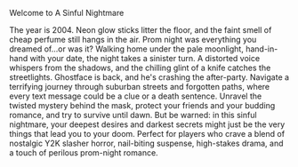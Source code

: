 Welcome to A Sinful Nightmare

The year is 2004. Neon glow sticks litter the floor, and the faint smell of cheap perfume still hangs in the air. Prom night was everything you dreamed of…or was it? Walking home under the pale moonlight, hand-in-hand with your date, the night takes a sinister turn. A distorted voice whispers from the shadows, and the chilling glint of a knife catches the streetlights. Ghostface is back, and he's crashing the after-party. Navigate a terrifying journey through suburban streets and forgotten paths, where every text message could be a clue or a death sentence. Unravel the twisted mystery behind the mask, protect your friends and your budding romance, and try to survive until dawn. But be warned: in this sinful nightmare, your deepest desires and darkest secrets might just be the very things that lead you to your doom. Perfect for players who crave a blend of nostalgic Y2K slasher horror, nail-biting suspense, high-stakes drama, and a touch of perilous prom-night romance.
